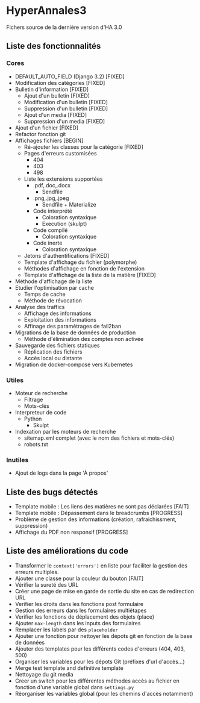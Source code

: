 # HyperAnnales3
Fichers source de la dernière version d'HA 3.0

## Liste des fonctionnalités

### Cores
- DEFAULT_AUTO_FIELD (Django 3.2) [FIXED]
- Modification des catégories [FIXED]
- Bulletin d'information [FIXED]
  - Ajout d'un bulletin [FIXED]
  - Modification d'un bulletin [FIXED]
  - Suppression d'un bulletin [FIXED]
  - Ajout d'un media [FIXED]
  - Suppression d'un media [FIXED]
- Ajout d'un fichier [FIXED]
- Refactor fonction git
- Affichages fichiers [BEGIN]
  - Ré-ajouter les classes pour la catégorie [FIXED]
  - Pages d'erreurs customisées
    - 404
    - 403
    - 498
  - Liste les extensions supportées
    - .pdf,.doc,.docx
      - Sendfile
    - .png,.jpg,.jpeg
      - Sendfile + Materialize
    - Code interprété
      - Coloration syntaxique
      - Execution (skulpt)
    - Code compilé
      - Coloration syntaxique
    - Code inerte
      - Coloration syntaxique
  - Jetons d'authentifications [FIXED]
  - Template d'affichage du fichier (polymorphe)
  - Méthodes d'affichage en fonction de l'extension
  - Template d'affichage de la liste de la matière [FIXED]
- Méthode d'affichage de la liste
- Etudier l'optimisation par cache
  - Temps de cache
  - Méthode de révocation
- Analyse des traffics
  - Affichage des informations
  - Exploitation des informations
  - Affinage des paramètrages de fail2ban
- Migrations de la base de données de production
  - Méthode d'élimination des comptes non activée
- Sauvegarde des fichiers statiques
  - Réplication des fichiers
  - Accès local ou distante
- Migration de docker-compose vers Kubernetes

### Utiles
- Moteur de recherche
  - Filtrage
  - Mots-clés
- Interpreteur de code
  - Python
    - Skulpt
- Indexation par les moteurs de recherche
  - sitemap.xml complet (avec le nom des fichiers et mots-clés)
  - robots.txt

### Inutiles
- Ajout de logs dans la page 'À propos'

## Liste des bugs détectés
- Template mobile : Les liens des matières ne sont pas déclarées [FAIT]
- Template mobile : Dépassement dans le breadcrumbs [PROGRESS]
- Problème de gestion des informations (création, rafraichissment, suppression)
- Affichage du PDF non responsif [PROGRESS]

## Liste des améliorations du code

- Transformer le `context['errors']` en liste pour faciliter la gestion des erreurs multiples.
- Ajouter une classe pour la couleur du bouton [FAIT]
- Vérifier la sureté des URL
- Créer une page de mise en garde de sortie du site en cas de redirection URL
- Verifier les droits dans les fonctions post formulaire
- Gestion des erreurs dans les formulaires multiétapes
- Verifier les fonctions de déplacement des objets (place)
- Ajouter `max-length` dans les inputs des formulaires
- Remplacer les labels par des `placeholder`
- Ajouter une fonction pour nettoyer les dépots git en fonction de la base de données
- Ajouter des templates pour les différents codes d'erreurs (404, 403, 500)
- Organiser les variables pour les dépots Git (préfixes d'url d'accès...)
- Merge test template and definitive template
- Nettoyage du git media
- Creer un switch pour les différentes méthodes accès au fichier en fonction
  d'une variable global dans `settings.py`
- Réorganiser les variables global (pour les chemins d'accès notamment)
